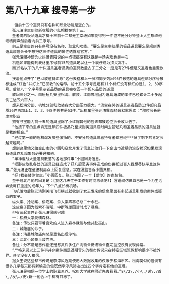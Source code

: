 # 第八十九章 搜寻第一步
        但前十五个道具只有名称和职业功能是空白的。
       张元清注意到他新收服的小红帽排在第十三。
       圣者境的极品道具才排十三前十二都是主宰级如果能得到一件岂不是分分钟登上人生巅峰他啧啧两声然后看向前三序号。
       前三是空白的只有序号没有名称、职业和功能。“要么是主宰级里的极品道具要么是规则类道具那位会长不想把这三件道具的属性透露给官方。”
       张元清眼神暗含火热傅青阳说的一点错都没有这既是一场灾难也是一次
       机遇如果能得到表格里序号前15的道具足以让一个衰仔成为顶尖高手。
       而15名以下的八十件道具圣者品质的道具数量占了三分之一足足有27件便是又圣者也垂涎欲滴。
       接着他点开了“已回收道具汇总”这份表格和上一份相同罗列出95件散落的道具但部分序号被标注成“红色”并打上“已回收”的烙印。前十五个序号足足有11个标红没有标红的是1、2、39序号。后续八十个序号里圣者品质的道具被收回一半超凡品质的道具
       收回三分之一。而短短几天里松海、散装、江南等地因为道具造成的案件已经累计二十多起伤亡达五六百人。
       想来松海分部、杭城分部和散装各大分部压力很大。“流窜在外的道具圣者品质13件超凡品质36件再加上1、2、3、9四件总共是53件。”出租车里张元清靠着椅背默默思索：“那位会长是虚空职业
       拥有寻宝能力前十五的道具里除了小红帽其他的应该都被这位会长收回去了。
       “他接下来的重点肯定是那四件极品乃至规则类道具没时间去管超凡和圣者品质的道具这就是我的机会。”
       “经过第一轮的危机爆发那些张扬的、不安分的道具或者持有者都已经***掉了剩下的肯定会越来越苟。”
       想到这里他又给金山市的小圆和寇北月发了信息让他们一下金山市近期的治安状况如果发现有道具作乱现象务必要通知他。
       “半神混战大量道具散落的各地那件事”小圆回复信息。
       “嗯那些散乱各处的道具已经造成了好几起恶劣事件造成的伤害超过百人我想尽快平息这件事。”张元清正在道德制高点上回复信息。实在没脸告诉小圆真相。
       “好!我会替你留意。”小圆回复。张元清回了一个【爱你】的表情包。
       至于寇北月他的回复是：【我这几天忙于工作有时间再说吧!】言语间仿佛自己是一个为生活奔波肩扛重担的成年人。下午八点长桥机场。
       飞机落地后张元清刚关闭飞行模式就收到了女王发来的信息里面有多起道具引发的案件或疑似的案子。
       纵火案、抢劫案、偷窃案、杀人案零零总总二十余桩。
       这些案子因为线索不清晰、中断等原因暂时成了悬案。
       但有三起事件让张元清很感兴趣
       一：松府大学爱情森林。
       备注：传说只要带着喜欢的人进入森林就能与他共赴巫山。
       二：城隍庙的沙子。
       备注：清晨城隍庙内总是莫名出现沙堆。
       三：江北小区夜半敲门声。
       备注：分不清是恶作剧还是怨灵许多住户向物业反馈物业查完监控没有发现异常。
       “严格来说以上三件事并非案件而是近期冒头的都市传说只在特定区域流传影响很小不被外界。甚至没有人相信。
       据女王说这些都市传说是李淳风近期使用大数据收集的仅限于松海市区。松海类似的怪谈有很多几乎每天都有新编造的但既然李淳风筛选出这四个字肯定有他的道理。
       张元清是相信一位学士的职业素养。松府大学就在附近先去看看。”8\/2\./小\./说\./首\,/发\…/更\新~~他合上手机有目标了。